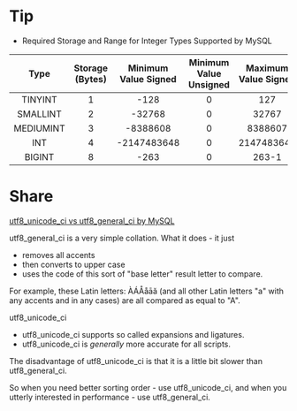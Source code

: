 # Tip

*  Required Storage and Range for Integer Types Supported by MySQL

| Type | Storage (Bytes) | Minimum Value Signed |	Minimum Value Unsigned | Maximum Value Signed	| Maximum Value Unsigned |
| :-: | :-: | :-: | :-: | :-: | :-: |
| TINYINT |	1 |	-128 | 0 | 127 | 255 |
| SMALLINT |	2 |	-32768 |	0 |	32767 |	65535 |	
| MEDIUMINT |	3 |	-8388608 |	0 |	8388607 |	16777215 |	
| INT |	4 |	-2147483648 |	0 |	2147483647 |	4294967295 |	
| BIGINT |	8 |	-263 |	0 |	263-1 |	264-1 |	

# Share

[utf8_unicode_ci vs utf8_general_ci by MySQL](https://forums.mysql.com/read.php?103,187048,188748#msg-188748)

utf8_general_ci is a very simple collation. 
What it does - it just 
* removes all accents 
* then converts to upper case 
* uses the code of this sort of "base letter" result letter to compare. 

For example, these Latin letters: ÀÁÅåāă (and all other Latin letters "a" 
with any accents and in any cases) are all compared as equal to "A". 

utf8_unicode_ci
* utf8_unicode_ci supports so called expansions and ligatures.
* utf8_unicode_ci is *generally* more accurate for all scripts. 

The disadvantage of utf8_unicode_ci is that it is a little bit 
slower than utf8_general_ci. 

So when you need better sorting order - use utf8_unicode_ci, 
and when you utterly interested in performance - use utf8_general_ci.
